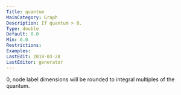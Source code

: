 ```yaml
---
Title: quantum
MainCategory: Graph
Description: If quantum > 0.
Type: double
Default: 0.0
Min: 0.0
Restrictions: 
Examples: 
LastEdit: 2018-03-28
LastEditor: generator
---
```


0, node label dimensions will be rounded to integral multiples of the quantum.
